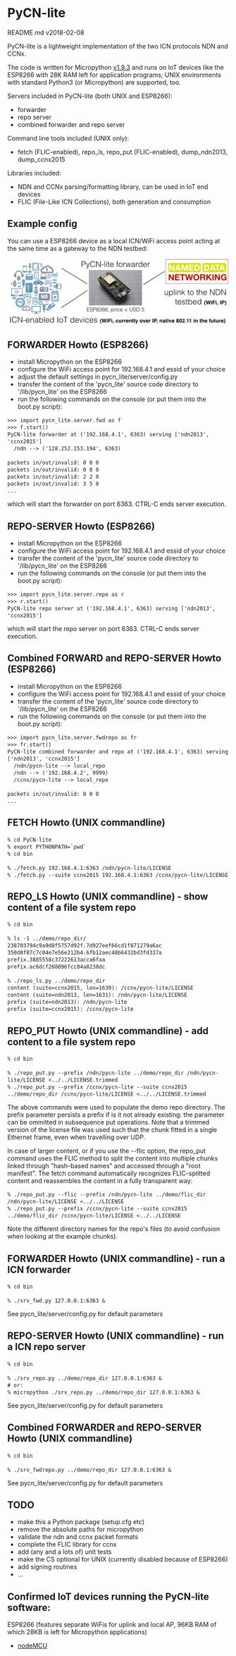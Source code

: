 # PyCN-lite

README.md v2018-02-08

PyCN-lite is a lightweight implementation of the two ICN protocols
NDN and CCNx.

The code is written for Micropython
[v1.9.3](http://docs.micropython.org/en/v1.9.3/pyboard/) and runs on
IoT devices like the ESP8266 with 28K RAM left for application
programs; UNIX environments with standard Python3 (or Micropython) are
supported, too.

Servers included in PyCN-lite (both UNIX and ESP8266):
* forwarder
* repo server
* combined forwarder and repo server

Command line tools included (UNIX only):
* fetch (FLIC-enabled), repo_ls, repo_put (FLIC-enabled), dump_ndn2013, dump_ccnx2015

Libraries included:
* NDN and CCNx parsing/formatting library, can be used in IoT end devices
* FLIC (File-Like ICN Collections), both generation and consumption

## Example config

You can use a ESP8266 device as a local ICN/WiFi access point
acting at the same time as a gateway to the NDN testbed:

![PyCN config](doc/PyCN-config.png "PyCN as an IoT gateway")


## FORWARDER Howto (ESP8266)

* install Micropython on the ESP8266
* configure the WiFi access point for 192.168.4.1 and essid of your choice
* adjust the default settings in pycn_lite/server/config.py
* transfer the content of the 'pycn_lite' source code directory to '/lib/pycn_lite' on the ESP8266
* run the following commands on the console (or put them into the boot.py script):
```
>>> import pycn_lite.server.fwd as f
>>> f.start()
PyCN-lite forwarder at ('192.168.4.1', 6363) serving ['ndn2013', 'ccnx2015']
  /ndn --> ('128.252.153.194', 6363)

packets in/out/invalid: 0 0 0
packets in/out/invalid: 0 0 0
packets in/out/invalid: 2 2 0
packets in/out/invalid: 3 5 0
...
```
which will start the forwarder on port 6363. CTRL-C ends server execution.


## REPO-SERVER Howto (ESP8266)

* install Micropython on the ESP8266
* configure the WiFi access point for 192.168.4.1 and essid of your choice
* transfer the content of the 'pycn_lite' source code directory to '/lib/pycn_lite' on the ESP8266
* run the following commands on the console (or put them into the boot.py script):
```
>>> import pycn_lite.server.repo as r
>>> r.start()
PyCN-lite repo server at ('192.168.4.1', 6363) serving ['ndn2013', 'ccnx2015']
```
which will start the repo server on port 6363. CTRL-C ends server execution.


## Combined FORWARD and REPO-SERVER Howto (ESP8266)

* install Micropython on the ESP8266
* configure the WiFi access point for 192.168.4.1 and essid of your choice
* transfer the content of the 'pycn_lite' source code directory to '/lib/pycn_lite' on the ESP8266
* run the following commands on the console (or put them into the boot.py script):
```
>>> import pycn_lite.server.fwdrepo as fr
>>> fr.start()
PyCN-lite combined forwarder and repo at ('192.168.4.1', 6363) serving ['ndn2013', 'ccnx2015']
  /ndn/pycn-lite --> local_repo
  /ndn --> ('192.168.4.2', 9999)
  /ccnx/pycn-lite --> local_repo

packets in/out/invalid: 0 0 0
...
```

## FETCH Howto (UNIX commandline)
```
% cd PyCN-lite
% export PYTHONPATH=`pwd`
% cd bin

% ./fetch.py 192.168.4.1:6363 /ndn/pycn-lite/LICENSE
% ./fetch.py --suite ccnx2015 192.168.4.1:6363 /ccnx/pycn-lite/LICENSE
```

## REPO_LS Howto (UNIX commandline) - show content of a file system repo
```
% cd bin

% ls -1 ../demo/repo_dir/
238703794c9a9d8f5757d92f.7d927eef66cd1f871279a6ac
350d8f87c7c04e7e56e212b4.6fb12aec48b6432bd3fd337a
prefix.3885558c37222613acca6faa
prefix.ac6dcf268096fcc84a8238dc

% ./repo_ls.py ../demo/repo_dir
content (suite=ccnx2015, len=1639): /ccnx/pycn-lite/LICENSE
content (suite=ndn2013, len=1631): /ndn/pycn-lite/LICENSE
prefix (suite=ndn2013): /ndn/pycn-lite
prefix (suite=ccnx2015): /ccnx/pycn-lite
```

## REPO_PUT Howto (UNIX commandline) - add content to a file system repo
```
% cd bin

% ./repo_put.py --prefix /ndn/pycn-lite ../demo/repo_dir /ndn/pycn-lite/LICENSE <../../LICENSE.trimmed 
% ./repo_put.py --prefix /ccnx/pycn-lite --suite ccnx2015 ../demo/repo_dir /ccnx/pycn-lite/LICENSE <../../LICENSE.trimmed
```

The above commands were used to populate the demo repo directory. The
prefix parameter persists a prefix if is it not already existing: the
parameter can be ommitted in subsequence put operations. Note that
a trimmed version of the license file was used such that the chunk fitted
in a single Ethernet frame, even when travelling over UDP.

In case of larger content, or if you use the --flic option, the
repo_put command uses the FLIC method to split the content into
multiple chunks linked through "hash-based names" and accessed through
a "root manifest". The fetch command automatically recognizes
FLIC-splitted content and reassembles the content in a fully
transparent way:

```
% ./repo_put.py --flic --prefix /ndn/pycn-lite ../demo/flic_dir /ndn/pycn-lite/LICENSE <../../LICENSE
% ./repo_put.py --prefix /ccnx/pycn-lite --suite ccnx2015 ../demo/flic_dir /ccnx/pycn-lite/LICENSE <../../LICENSE
```

Note the different directory names for the repo's files (to avoid
confusion when looking at the example chunks).


## FORWARDER Howto (UNIX commandline) - run a ICN forwarder

```
% cd bin

% ./srv_fwd.py 127.0.0.1:6363 &
```
See pycn_lite/server/config.py for default parameters


## REPO-SERVER Howto (UNIX commandline) - run a ICN repo server

```
% cd bin

% ./srv_repo.py ../demo/repo_dir 127.0.0.1:6363 &
# or:
% micropython ./srv_repo.py ../demo/repo_dir 127.0.0.1:6363 &
```
See pycn_lite/server/config.py for default parameters


## Combined FORWARDER and REPO-SERVER Howto (UNIX commandline)

```
% cd bin

% ./srv_fwdrepo.py ../demo/repo_dir 127.0.0.1:6363 &
```
See pycn_lite/server/config.py for default parameters


## TODO

* make this a Python package (setup.cfg etc)
* remove the absolute paths for micropython
* validate the ndn and ccnx packet formats
* complete the FLIC library for ccnx
* add (any and a lots of) unit tests
* make the CS optional for UNIX (currently disabled because of ESP8266)
* add signing routines
* ...

## Confirmed IoT devices running the PyCN-lite software:

ESP8266 (features separate WiFis for uplink and local AP, 96KB RAM of
which 28KB is left for Micropython applications)
* [nodeMCU](http://nodemcu.com/index_en.html)

